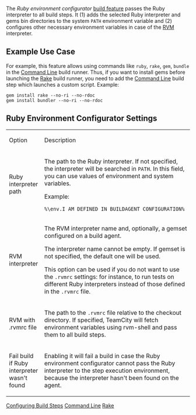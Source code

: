 [//]: # (title: Ruby Environment Configurator)
[//]: # (auxiliary-id: Ruby Environment Configurator)

The _Ruby environment configurator_ [build feature](adding-build-features.md) passes the Ruby interpreter to all build steps. It (1) adds the selected Ruby interpreter and gems bin directories to the system `PATH` environment variable and (2) configures other necessary environment variables in case of the [RVM](https://rvm.io/) interpreter.

## Example Use Case

For example, this feature allows using commands like `ruby`, `rake`, `gem`, `bundle` in the [Command Line](command-line.md) build runner. Thus, if you want to install gems before launching the [Rake](rake.md) build runner, you need to add the [Command Line](command-line.md) build step which launches a custom script. Example:

```Shell
gem install rake --no-ri --no-rdoc
gem install bundler --no-ri --no-rdoc

```

## Ruby Environment Configurator Settings

<table>
<tr>

<td>

Option

</td>

<td>

Description

</td>
</tr>
<tr>

<td>

Ruby interpreter path

</td>

<td>

The path to the Ruby interpreter. If not specified, the interpreter will be searched in `PATH`. In this field, you can use values of environment and system variables.

Example:

```
%\env.I_AM_DEFINED_IN_BUILDAGENT_CONFIGURATION%

```

</td>
</tr>
<tr>

<td>

RVM interpreter

</td>

<td>

The RVM interpreter name and, optionally, a gemset configured on a build agent.

The interpreter name cannot be empty. If gemset is not specified, the default one will be used.

This option can be used if you do not want to use the `.rvmrc` settings: for instance, to run tests on different Ruby interpreters instead of those defined in the `.rvmrc` file.

</td>
</tr>
<tr>

<td>

RVM with .rvmrc file

</td>

<td>

The path to the `.rvmrc` file relative to the checkout directory. If specified, TeamCity will fetch environment variables using rvm-shell and pass them to all build steps.

</td>
</tr>
<tr>

<td>

Fail build if Ruby interpreter wasn't found

</td>

<td>

Enabling it will fail a build in case the Ruby environment configurator cannot pass the Ruby interpreter to the step execution environment, because the interpreter hasn't been found on the agent.

</td>
</tr>
</table>

<seealso>
        <category ref="admin-guide">
            <a href="configuring-build-steps.md">Configuring Build Steps</a>
            <a href="command-line.md">Command Line</a>
            <a href="rake.md">Rake</a>
        </category>
</seealso>
